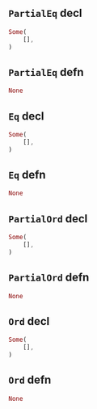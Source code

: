 ## `PartialEq` decl

```rust
Some(
    [],
)
```

## `PartialEq` defn

```rust
None
```

## `Eq` decl

```rust
Some(
    [],
)
```

## `Eq` defn

```rust
None
```

## `PartialOrd` decl

```rust
Some(
    [],
)
```

## `PartialOrd` defn

```rust
None
```

## `Ord` decl

```rust
Some(
    [],
)
```

## `Ord` defn

```rust
None
```
